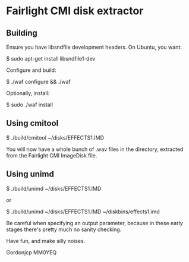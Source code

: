Fairlight CMI disk extractor
============================


Building
--------

Ensure you have libsndfile development headers.  On Ubuntu, you want:

  $ sudo apt-get install libsndfile1-dev

Configure and build:

  $ ./waf configure && ./waf
  
Optionally, install:

  $ sudo ./waf install

Using cmitool
-------------

  $ ./build/cmitool ~/disks/EFFECTS1.IMD

You will now have a whole bunch of .wav files in the directory, extracted
from the Fairlight CMI ImageDisk file.

Using unimd
-----------

  $ ./build/unimd ~/disks/EFFECTS1.IMD
  
or

  $ ./build/unimd ~/disks/EFFECTS1.IMD ~/diskbins/effects1.imd
  
Be careful when specifying an output parameter, because in these early stages
there's pretty much no sanity checking.

Have fun, and make silly noises.

Gordonjcp MM0YEQ
